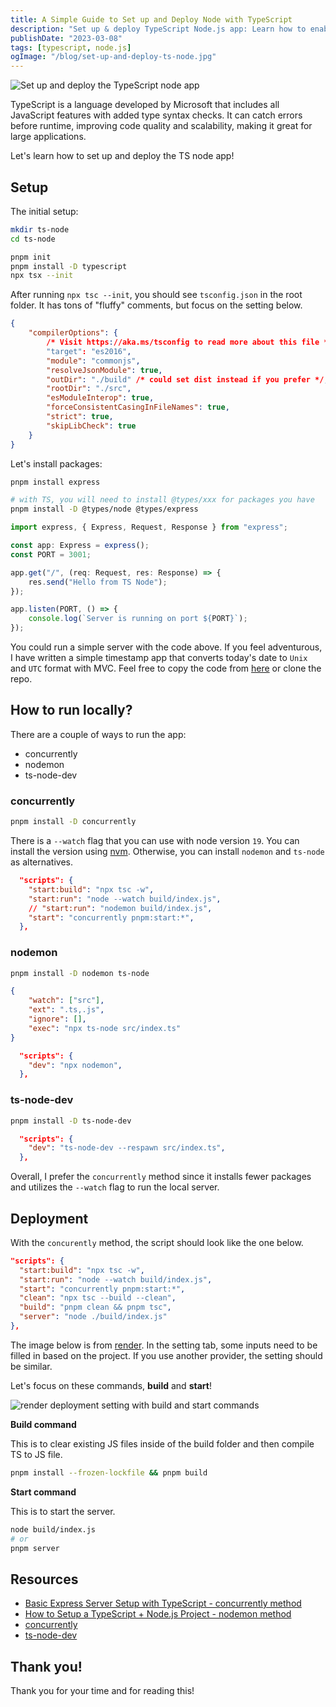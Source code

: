 ```yaml
---
title: A Simple Guide to Set up and Deploy Node with TypeScript
description: "Set up & deploy TypeScript Node.js app: Learn how to enable TypeScript, run locally 3 ways, & deploy the app with this guide."
publishDate: "2023-03-08"
tags: [typescript, node.js]
ogImage: "/blog/set-up-and-deploy-ts-node.jpg"
---
```


![Set up and deploy the TypeScript node app](/blog/set-up-and-deploy-ts-node.jpg)

TypeScript is a language developed by Microsoft that includes all JavaScript features with added type syntax checks. It can catch errors before runtime, improving code quality and scalability, making it great for large applications.

Let's learn how to set up and deploy the TS node app!

## Setup

The initial setup:

```bash
mkdir ts-node
cd ts-node

pnpm init
pnpm install -D typescript
npx tsx --init
```

After running `npx tsc --init`, you should see `tsconfig.json` in the root folder. It has tons of "fluffy" comments, but focus on the setting below.

```json title="tsconfig.json"
{
	"compilerOptions": {
		/* Visit https://aka.ms/tsconfig to read more about this file */
		"target": "es2016",
		"module": "commonjs",
		"resolveJsonModule": true,
		"outDir": "./build" /* could set dist instead if you prefer */,
		"rootDir": "./src",
		"esModuleInterop": true,
		"forceConsistentCasingInFileNames": true,
		"strict": true,
		"skipLibCheck": true
	}
}
```

Let's install packages:

```bash
pnpm install express

# with TS, you will need to install @types/xxx for packages you have
pnpm install -D @types/node @types/express
```

```ts title="./src/index.ts"
import express, { Express, Request, Response } from "express";

const app: Express = express();
const PORT = 3001;

app.get("/", (req: Request, res: Response) => {
	res.send("Hello from TS Node");
});

app.listen(PORT, () => {
	console.log(`Server is running on port ${PORT}`);
});
```

You could run a simple server with the code above. If you feel adventurous, I have written a simple timestamp app that converts today's date to `Unix` and `UTC` format with MVC. Feel free to copy the code from [here](https://github.com/victoriacheng15/ts-node-demo) or clone the repo.

## How to run locally?

There are a couple of ways to run the app:

- concurrently
- nodemon
- ts-node-dev

### concurrently

```bash
pnpm install -D concurrently
```

There is a `--watch` flag that you can use with node version `19`. You can install the version using [nvm](https://github.com/nvm-sh/nvm). Otherwise, you can install `nodemon` and `ts-node` as alternatives.

```json title="package.json"
  "scripts": {
    "start:build": "npx tsc -w",
    "start:run": "node --watch build/index.js",
    // "start:run": "nodemon build/index.js",
    "start": "concurrently pnpm:start:*",
  },
```

### nodemon

```bash
pnpm install -D nodemon ts-node
```

```json title="nodemon.json"
{
	"watch": ["src"],
	"ext": ".ts,.js",
	"ignore": [],
	"exec": "npx ts-node src/index.ts"
}
```

```json title="package.json"
  "scripts": {
    "dev": "npx nodemon",
  },
```

### ts-node-dev

```bash
pnpm install -D ts-node-dev
```

```json title="package.json"
  "scripts": {
    "dev": "ts-node-dev --respawn src/index.ts",
  },
```

Overall, I prefer the `concurrently` method since it installs fewer packages and utilizes the `--watch` flag to run the local server.

## Deployment

With the `concurently` method, the script should look like the one below.

```json title="package.json"
"scripts": {
  "start:build": "npx tsc -w",
  "start:run": "node --watch build/index.js",
  "start": "concurrently pnpm:start:*",
  "clean": "npx tsc --build --clean",
  "build": "pnpm clean && pnpm tsc",
  "server": "node ./build/index.js"
},
```

The image below is from [render](https://render.com/). In the setting tab, some inputs need to be filled in based on the project. If you use another provider, the setting should be similar.

Let's focus on these commands, **build** and **start**!

<img src="https://user-images.githubusercontent.com/35031228/223264104-7d5c8fd1-019a-47ef-813f-c76dda1555d4.png" alt="render deployment setting with build and start commands">

**Build command**

This is to clear existing JS files inside of the build folder and then compile TS to JS file.

```bash
pnpm install --frozen-lockfile && pnpm build
```

**Start command**

This is to start the server.

```bash
node build/index.js
# or
pnpm server
```

## Resources

- [Basic Express Server Setup with TypeScript - concurrently method](https://www.appliz.fr/blog/express-typescript)
- [How to Setup a TypeScript + Node.js Project - nodemon method](https://khalilstemmler.com/blogs/typescript/node-starter-project/)
- [concurrently](https://www.npmjs.com/package/concurrently)
- [ts-node-dev](https://www.npmjs.com/package/ts-node-dev)

## Thank you!

Thank you for your time and for reading this!
